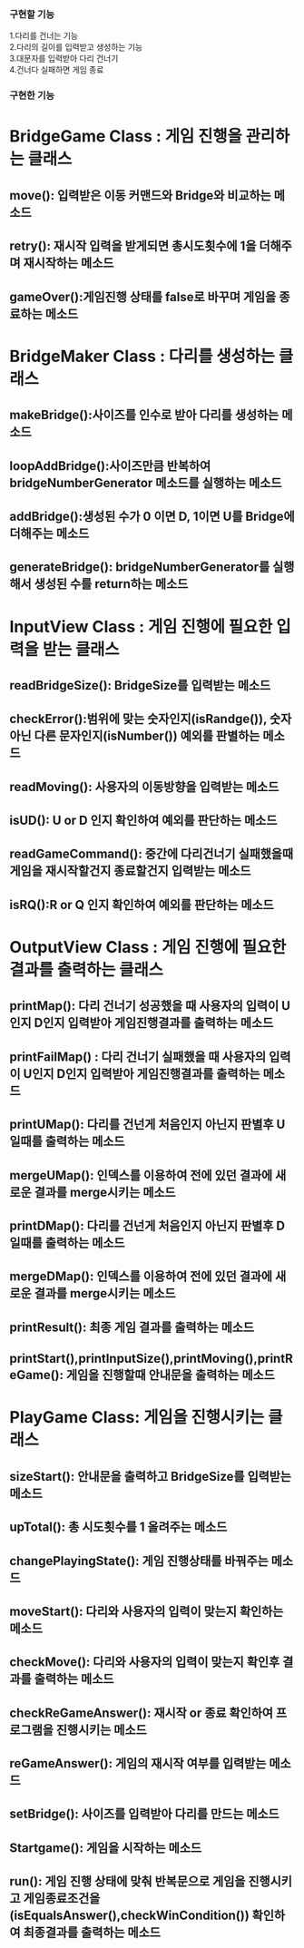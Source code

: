 ### 구현할 기능   
1.다리를 건너는 기능    
2.다리의 길이를 입력받고 생성하는 기능    
3.대문자를 입력받아 다리 건너기    
4.건너다 실패하면 게임 종료


### 구현한 기능

# BridgeGame Class : 게임 진행을 관리하는 클래스
## move(): 입력받은 이동 커맨드와 Bridge와 비교하는 메소드        
## retry(): 재시작 입력을 받게되면 총시도횟수에 1을 더해주며 재시작하는 메소드  
## gameOver():게임진행 상태를 false로 바꾸며 게임을 종료하는 메소드    

# BridgeMaker Class : 다리를 생성하는 클래스
## makeBridge():사이즈를 인수로 받아 다리를 생성하는 메소드    
## loopAddBridge():사이즈만큼 반복하여 bridgeNumberGenerator 메소드를 실행하는 메소드   
## addBridge():생성된 수가 0 이면 D, 1이면 U를 Bridge에더해주는 메소드    
## generateBridge(): bridgeNumberGenerator를 실행해서 생성된 수를 return하는 메소드    

# InputView Class : 게임 진행에 필요한 입력을 받는 클래스   
## readBridgeSize(): BridgeSize를 입력받는 메소드   
## checkError():범위에 맞는 숫자인지(isRandge()), 숫자아닌 다른 문자인지(isNumber()) 예외를 판별하는 메소드        
## readMoving(): 사용자의 이동방향을 입력받는 메소드    
## isUD(): U or D 인지 확인하여 예외를 판단하는 메소드    
## readGameCommand(): 중간에 다리건너기 실패했을때 게임을 재시작할건지 종료할건지 입력받는 메소드   
## isRQ():R or Q 인지 확인하여 예외를 판단하는 메소드   

# OutputView Class : 게임 진행에 필요한 결과를 출력하는 클래스    
## printMap(): 다리 건너기 성공했을 때 사용자의 입력이 U인지 D인지 입력받아 게임진행결과를 출력하는 메소드   
## printFailMap() : 다리 건너기 실패했을 때 사용자의 입력이 U인지 D인지 입력받아 게임진행결과를 출력하는 메소드    
## printUMap(): 다리를 건넌게 처음인지 아닌지 판별후 U일때를 출력하는 메소드    
## mergeUMap(): 인덱스를 이용하여 전에 있던 결과에 새로운 결과를 merge시키는 메소드    
## printDMap(): 다리를 건넌게 처음인지 아닌지 판별후 D일때를 출력하는 메소드    
## mergeDMap(): 인덱스를 이용하여 전에 있던 결과에 새로운 결과를 merge시키는 메소드    
## printResult(): 최종 게임 결과를 출력하는 메소드    
## printStart(),printInputSize(),printMoving(),printReGame(): 게임을 진행할때 안내문을 출력하는 메소드   

# PlayGame Class: 게임을 진행시키는 클래스   
## sizeStart(): 안내문을 출력하고 BridgeSize를 입력받는 메소드    
## upTotal(): 총 시도횟수를 1 올려주는 메소드    
## changePlayingState(): 게임 진행상태를 바꿔주는 메소드    
## moveStart(): 다리와 사용자의 입력이 맞는지 확인하는 메소드   
## checkMove(): 다리와 사용자의 입력이 맞는지 확인후 결과를 출력하는 메소드   
## checkReGameAnswer(): 재시작 or 종료 확인하여 프로그램을 진행시키는 메소드    
## reGameAnswer(): 게임의 재시작 여부를 입력받는 메소드   
## setBridge(): 사이즈를 입력받아 다리를 만드는 메소드    
## Startgame(): 게임을 시작하는 메소드    
## run(): 게임 진행 상태에 맞춰 반복문으로 게임을 진행시키고 게임종료조건을(isEqualsAnswer(),checkWinCondition()) 확인하여 최종결과를 출력하는 메소드


